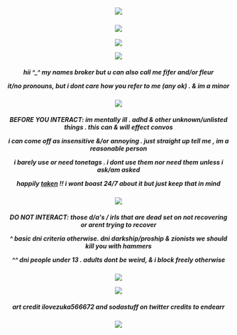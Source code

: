 

    
<h3 align="center">
<img src="https://i.postimg.cc/D0pnZDgH/brokertop.png"/>
    </h3>
    <h3 align="center">
<img src="https://komarev.com/ghpvc/?username=justicedealer&label=profile+views&color=3594A6"/>
    </h3>
  <p align="center">
<img src="https://i.postimg.cc/hvZQB27P/lv-0-20240721192711-ezgif-com-effects.gif"/>
    </p>
   
<p align="center">
<img src="https://i.postimg.cc/7hQnh7LH/Untitled913-20240721193506-2.png"/>
</p>
  

    
<h5 align="center">
hii ^_^ my names broker but u can also call me fifer and/or fleur

it/no pronouns, but i dont care how you refer to me (any ok) . & im a minor 
</h5>

<p align="center">
<img src="https://i.postimg.cc/MTMpBzcx/fancybrokermiddle.png"/>
 </p>
 <h5 align="center">
BEFORE YOU INTERACT: im mentally ill . adhd & other unknown/unlisted things . this can & will effect convos

i can come off as insensitive &/or annoying . just straight up tell me , im a reasonable person

i barely use or need tonetags . i dont use them nor need them unless i ask/am asked

happily [taken](https://github.com/endearr) !! i wont boast 24/7 about it but just keep that in mind
</h5>

<p align="center">
<img src="https://i.postimg.cc/jdZYRG5h/brokermiddlebubbly.png"/>
</p>

<h5 align="center">
DO NOT INTERACT: those d/a's / irls that are dead set on not recovering or arent trying to recover

^ basic dni criteria otherwise. dni darkship/proship & zionists we should kill you with hammers

^^ dni people under 13 . adults dont be weird, & i block freely otherwise
</h5>

<p align="center">
<img src="https://i.postimg.cc/y8gcVCjq/tealdivider.jpg"/>
</p>
<p align="center">
<img src="https://i.postimg.cc/sXsq7cHc/Background-Eraser-20240721-194853708-ezgif-com-resize.png"/>
</p>

<h5 align="center">
 art credit ilovezuka566672 and sodastuff on twitter
  credits to endearr 
</h5>

<h3 align="center">
<img src="https://i.postimg.cc/59DfhcXQ/brokerbottom.png"/>
</h3>
